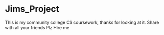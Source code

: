 # Jims_Project

This is my community college CS coursework, thanks for looking at it. Share with all your friends 
Plz Hire me
